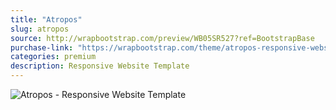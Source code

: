 ```yaml
---
title: "Atropos"
slug: atropos
source: http://wrapbootstrap.com/preview/WB05SR527?ref=BootstrapBase
purchase-link: "https://wrapbootstrap.com/theme/atropos-responsive-website-template-WB05SR527?ref=BootstrapBase"
categories: premium
description: Responsive Website Template
---
```


<img src="http://sbootstrap.BootstrapBasec.netdna-cdn.com/assets/img/premium/atropos.jpg" class="img-responsive" alt="Atropos - Responsive Website Template">